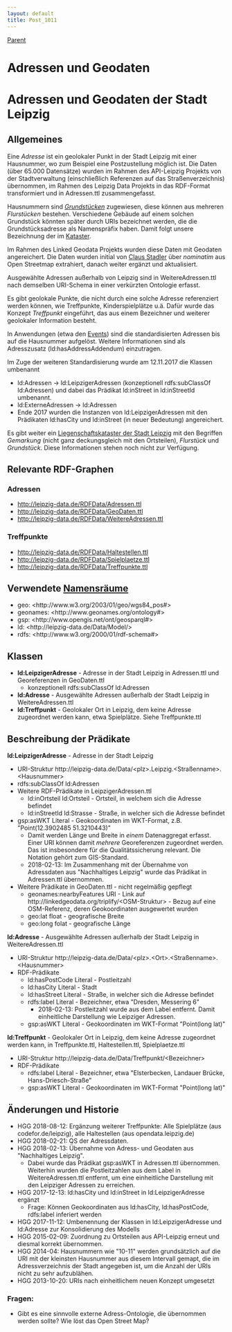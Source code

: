 ```yaml
---
layout: default
title: Post_1011
---
```



[Parent](Page_115)

# Adressen und Geodaten

<h1>Adressen und Geodaten der Stadt Leipzig</h1>
<h2>Allgemeines</h2>
Eine <em>Adresse</em> ist ein geolokaler Punkt in der Stadt Leipzig mit einer Hausnummer, wo zum Beispiel eine Postzustellung möglich ist. Die Daten (über 65.000 Datensätze) wurden im Rahmen des API-Leipzig Projekts von der Stadtverwaltung (einschließlich Referenzen auf das Straßenverzeichnis) übernommen, im Rahmen des Leipzig Data Projekts in das RDF-Format transformiert und in Adressen.ttl zusammengefasst.

Hausnummern sind <a href="http://de.wikipedia.org/wiki/Grundst%C3%BCck"><em>Grundstücken</em></a> zugewiesen, diese können aus mehreren <em>Flurstücken</em> bestehen. Verschiedene Gebäude auf einem solchen Grundstück könnten später durch URIs bezeichnet werden, die die Grundstücksadresse als Namenspräfix haben. Damit folgt unsere Bezeichnung der im <a href="http://www.leipzig.de/bauen-und-wohnen/bauen/geodaten-und-karten/">Kataster</a>.

Im Rahmen des Linked Geodata Projekts wurden diese Daten mit Geodaten angereichert. Die Daten wurden initial von <a href="http://aksw.org/ClausStadler.html">Claus Stadler</a> über <em>nominatim</em> aus Open Streetmap extrahiert, danach weiter ergänzt und aktualisiert.

Ausgewählte Adressen außerhalb von Leipzig sind in WeitereAdressen.ttl nach demselben URI-Schema in einer verkürzten Ontologie erfasst.

Es gibt geolokale Punkte, die nicht durch eine solche Adresse referenziert werden können, wie Treffpunkte, Kinderspielplätze u.ä. Dafür wurde das Konzept <em>Treffpunkt</em> eingeführt, das aus einem Bezeichner und weiterer geolokaler Information besteht.

In Anwendungen (etwa den <a href="http://leipzig-data.de/ontology/events/">Events</a>) sind die standardisierten Adressen bis auf die Hausnummer aufgelöst. Weitere Informationen sind als Adresszusatz (ld:hasAddressAddendum) einzutragen.

Im Zuge der weiteren Standardisierung wurde am 12.11.2017 die Klassen umbenannt
<ul>
 	<li>ld:Adressen -&gt; ld:LeipzigerAdressen (konzeptionell rdfs:subClassOf ld:Adressen) und dabei das Prädikat ld:inStreet in ld:inStreetId umbenannt.</li>
 	<li>ld:ExterneAdressen -&gt; ld:Adressen</li>
 	<li>Ende 2017 wurden die Instanzen von ld:LeipzigerAdressen mit den Prädikaten ld:hasCity und ld:inStreet (in neuer Bedeutung) angereichert.</li>
</ul>
Es gibt weiter ein <a href="https://www.leipzig.de/bauen-und-wohnen/bauen/liegenschaftskataster/">Liegenschaftskataster der Stadt Leipzig</a> mit den Begriffen <em>Gemarkung</em> (nicht ganz deckungsgleich mit den Ortsteilen), <em>Flurstück</em> und <em>Grundstück</em>. Diese Informationen stehen noch nicht zur Verfügung.
<h2>Relevante RDF-Graphen</h2>
<h3>Adressen</h3>
<ul>
 	<li><a href="http://leipzig-data.de/RDFData/Adressen.ttl">http://leipzig-data.de/RDFData/Adressen.ttl</a></li>
 	<li><a href="http://leipzig-data.de/RDFData/GeoDaten.ttl">http://leipzig-data.de/RDFData/GeoDaten.ttl</a></li>
 	<li><a href="http://leipzig-data.de/RDFData/WeitereAdressen.ttl">http://leipzig-data.de/RDFData/WeitereAdressen.ttl</a></li>
</ul>
<h3>Treffpunkte</h3>
<ul>
 	<li><a href="http://leipzig-data.de/RDFData/Haltestellen.ttl">http://leipzig-data.de/RDFData/Haltestellen.ttl</a></li>
 	<li><a href="http://leipzig-data.de/RDFData/Spielplaetze.ttl">http://leipzig-data.de/RDFData/Spielplaetze.ttl</a></li>
 	<li><a href="http://leipzig-data.de/RDFData/Treffpunkte.ttl">http://leipzig-data.de/RDFData/Treffpunkte.ttl</a></li>
</ul>
<h2>Verwendete <a href="http://lov.okfn.org">Namensräume</a></h2>
<ul>
 	<li>geo: &lt;http://www.w3.org/2003/01/geo/wgs84_pos#&gt;</li>
 	<li>geonames: &lt;http://www.geonames.org/ontology#&gt;</li>
 	<li>gsp: &lt;http://www.opengis.net/ont/geosparql#&gt;</li>
 	<li>ld: &lt;http://leipzig-data.de/Data/Model/&gt;</li>
 	<li>rdfs: &lt;http://www.w3.org/2000/01/rdf-schema#&gt;</li>
</ul>
<h2>Klassen</h2>
<ul>
 	<li><strong>ld:LeipzigerAdresse</strong> - Adresse in der Stadt Leipzig in Adressen.ttl und Georeferenzen in GeoDaten.ttl
<ul>
 	<li>konzeptionell rdfs:subClassOf ld:Adressen</li>
</ul>
</li>
 	<li><strong>ld:Adresse</strong> - Ausgewählte Adressen außerhalb der Stadt Leipzig in WeitereAdressen.ttl</li>
 	<li><strong>ld:Treffpunkt</strong> - Geolokaler Ort in Leipzig, dem keine Adresse zugeordnet werden kann, etwa Spielplätze. Siehe Treffpunkte.ttl</li>
</ul>
<h2>Beschreibung der Prädikate</h2>
<strong>ld:LeipzigerAdresse</strong> - Adresse in der Stadt Leipzig
<ul>
 	<li>URI-Struktur http://leipzig-data.de/Data/&lt;plz&gt;.Leipzig.&lt;Straßenname&gt;.&lt;Hausnummer&gt;</li>
 	<li>rdfs:subClassOf ld:Adressen</li>
 	<li>Weitere RDF-Prädikate in LeipzigerAdressen.ttl
<ul>
 	<li>ld:inOrtsteil ld:Ortsteil - Ortsteil, in welchem sich die Adresse befindet</li>
 	<li>ld:inStreetId ld:Strasse - Straße, in welcher sich die Adresse befindet</li>
</ul>
</li>
 	<li>gsp:asWKT Literal - Geokoordinaten im WKT-Format, z.B. "Point(12.3902485 51.3210443)"
<ul>
 	<li>Damit werden Länge und Breite in <em>einem</em> Datenaggregat erfasst. Einer URI können damit <em>mehrere</em> Georeferenzen zugeordnet werden. Das ist insbesondere für die Qualitätssicherung relevant. Die Notation gehört zum GIS-Standard.</li>
 	<li>2018-02-13: Im Zusammenhang mit der Übernahme von Adressdaten aus "Nachhaltiges Leipzig" wurde das Prädikat in Adressen.ttl übernommen.</li>
</ul>
</li>
 	<li>Weitere Prädikate in GeoDaten.ttl - nicht regelmäßig gepflegt
<ul>
 	<li>geonames:nearbyFeatures URI - Link auf http://linkedgeodata.org/triplify/&lt;OSM-Struktur&gt; - Bezug auf eine OSM-Referenz, deren Geokoordinaten ausgewertet wurden</li>
 	<li>geo:lat float - geografische Breite</li>
 	<li>geo:long folat - geografische Länge</li>
</ul>
</li>
</ul>
<strong>ld:Adresse</strong> - Ausgewählte Adressen außerhalb der Stadt Leipzig in WeitereAdressen.ttl
<ul>
 	<li>URI-Struktur http://leipzig-data.de/Data/&lt;plz&gt;.&lt;Ort&gt;.&lt;Straßenname&gt;.&lt;Hausnummer&gt;</li>
 	<li>RDF-Prädikate
<ul>
 	<li>ld:hasPostCode Literal - Postleitzahl</li>
 	<li>ld:hasCity Literal - Stadt</li>
 	<li>ld:hasStreet Literal - Straße, in welcher sich die Adresse befindet</li>
 	<li>rdfs:label Literal - Bezeichner, etwa "Dresden, Messering 6"
<ul>
 	<li>2018-02-13: Postleitzahl wurde aus dem Label entfernt. Damit einheitliche Darstellung wie Leipziger Adressen.</li>
</ul>
</li>
 	<li>gsp:asWKT Literal - Geokoordinaten im WKT-Format "Point(long lat)"</li>
</ul>
</li>
</ul>
<strong>ld:Treffpunkt</strong> - Geolokaler Ort in Leipzig, dem keine Adresse zugeordnet werden kann, in Treffpunkte.ttl, Haltestellen.ttl, Spielplaetze.ttl
<ul>
 	<li>URI-Struktur http://leipzig-data.de/Data/Treffpunkt/&lt;Bezeichner&gt;</li>
 	<li>RDF-Prädikate
<ul>
 	<li>rdfs:label Literal - Bezeichner, etwa "Elsterbecken, Landauer Brücke, Hans-Driesch-Straße"</li>
 	<li>gsp:asWKT Literal - Geokoordinaten im WKT-Format "Point(long lat)"</li>
</ul>
</li>
</ul>
<h2>Änderungen und Historie</h2>
<ul>
 	<li>HGG 2018-08-12: Ergänzung weiterer Treffpunkte: Alle Spielplätze (aus codefor.de/leipzig), alle Haltestellen (aus opendata.leipzig.de)</li>
 	<li>HGG 2018-02-21: QS der Adressdaten.</li>
 	<li>HGG 2018-02-13: Übernahme von Adress- und Geodaten aus "Nachhaltiges Leipzig".
<ul>
 	<li>Dabei wurde das Prädikat gsp:asWKT in Adressen.ttl übernommen. Weiterhin wurden die Postleitzahlen aus dem Label in WeitereAdressen.ttl entfernt, um eine einheitliche Darstellung mit den Leipziger Adressen zu erreichen.</li>
</ul>
</li>
 	<li>HGG 2017-12-13: ld:hasCity und ld:inStreet in ld:LeipzigerAdresse ergänzt
<ul>
 	<li>Frage: Können Geokoordinaten aus ld:hasCity, ld:hasPostCode, rdfs:label inferiert werden</li>
</ul>
</li>
 	<li>HGG 2017-11-12: Umbenennung der Klassen in ld:LeipzigerAdresse und ld:Adresse zur Konsolidierung des Modells</li>
 	<li>HGG 2015-02-09: Zuordnung zu Ortsteilen aus API-Leipzig erneut und diesmal korrekt übernommen.</li>
 	<li>HGG 2014-04: Hausnummern wie "10-11" werden grundsätzlich auf die URI mit der kleinsten Hausnummer aus diesem Intervall gemapt, die im Adressverzeichnis der Stadt angegeben ist, um die Anzahl der URIs nicht zu sehr aufzublähen.</li>
 	<li>HGG 2013-10-20: URIs nach einheitlichem neuen Konzept umgesetzt</li>
</ul>
<h3>Fragen:</h3>
<ul>
 	<li>Gibt es eine sinnvolle externe Adress-Ontologie, die übernommen werden sollte? Wie löst das Open Street Map?</li>
</ul>

